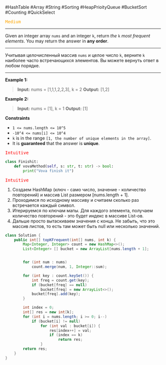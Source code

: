 #HashTable #Array #String #Sorting #HeapPrioityQueue #BucketSort #Counting #QuickSelect

<kbd><span style="color:orange;">Medium</span> </kbd>

---
Given an integer array `nums` and an integer `k`, return _the_ `k` _most frequent elements_. You may return the answer in **any order**.

---
Учитывая целочисленный массив `nums` и целое число `k`, верните `k` наиболее часто встречающихся элементов. Вы можете вернуть ответ в любом порядке.

---
**Example 1:**

>**Input:** nums = [1,1,1,2,2,3], k = 2
>**Output:** [1,2]

**Example 2:**

>**Input:** nums = [1], k = 1
>**Output:** [1]


**Constraints**
- `1 <= nums.length <= 10^5`
- `-10^4 <= nums[i] <= 10^4`
- `k` is in the range `[1, the number of unique elements in the array]`.
- It is **guaranteed** that the answer is **unique**.

<kbd><span style="color:red;"> Intuitive</span></kbd>



```Python
class Finishit:
    def vovaMethod(self, s: str, t: str) -> bool:
        print("Vova finish it")

```

<kbd><span style="color:red;"> Intuitive</span></kbd>

1. Создаем HashMap (ключ - само число, значение - количество повторений) и массив List размером [nums.length + 1]. 
2. Проходимся по исходному массиву и считаем сколько раз встречается каждый символ.
3. Итерируемся по ключам мапы. Для каждого элемента, получаем количество повторений - это будет индекс в массиве List-ов.
4. Дальше просто вытаскиваем значения с конца. Не забыть, что это массив листов, то есть там может быть null или несколько значений.

```java
class Solution {
    public int[] topKFrequent(int[] nums, int k) {
        Map<Integer, Integer> count = new HashMap<>();
        List<Integer> [] bucket = new ArrayList[nums.length + 1];


        for (int num : nums)
            count.merge(num, 1, Integer::sum);

        for (int key : count.keySet()) {
            int freq = count.get(key);
            if (bucket[freq] == null)
                bucket[freq] = new ArrayList<>();
            bucket[freq].add(key);
        }

        int index = 0;
        int[] res = new int[k];
        for (int i = nums.length; i >= 0; i--)
            if (bucket[i] != null)
                for (int val : bucket[i]) {
                    res[index++] = val;
                    if (index == k)
                        return res;
                }
        return res;
    }
}

```

